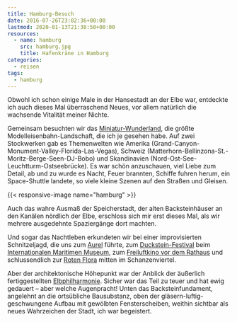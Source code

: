 ```yaml
---
title: Hamburg-Besuch
date: 2016-07-26T23:02:36+00:00
lastmod: 2020-01-13T21:38:50+00:00
resources:
  - name: hamburg
    src: hamburg.jpg
    title: Hafenkräne in Hamburg
categories:
  - reisen
tags:
  - hamburg
---
```

Obwohl ich schon einige Male in der Hansestadt an der Elbe war, entdeckte ich auch dieses Mal überraschend Neues, vor allem natürlich die wachsende Vitalität meiner Nichte. 
<!--more-->

Gemeinsam besuchten wir das <a href="http://www.miniatur-wunderland.de/" title="Miniatur-Wunderland" target="_blank">Miniatur-Wunderland</a>, die größte Modelleisenbahn-Landschaft, die ich je gesehen habe. Auf zwei Stockwerken gab es Themenwelten wie Amerika (Grand-Canyon-Monument-Valley-Florida-Las-Vegas), Schweiz (Matterhorn-Bellinzona-St.-Moritz-Berge-Seen-DJ-Bobo) und Skandinavien (Nord-Ost-See-Leuchtturm-Ostseebrücke). Es war schön anzuschauen, viel Liebe zum Detail, ab und zu wurde es Nacht, Feuer brannten, Schiffe fuhren herum, ein Space-Shuttle landete, so viele kleine Szenen auf den Straßen und Gleisen. 

{{< responsive-image name="hamburg" >}}

Auch das wahre Ausmaß der Speicherstadt, der alten Backsteinhäuser an den Kanälen nördlich der Elbe, erschloss sich mir erst dieses Mal, als wir mehrere ausgedehnte Spaziergänge dort machten. 

Und sogar das Nachtleben erkundeten wir bei einer improvisierten Schnitzeljagd, die uns zum <a href="https://www.tripadvisor.ch/Restaurant_Review-g187331-d2693948-Reviews-Aurel-Hamburg.html" title="Aurel (Tripadvisor)" target="_blank">Aurel</a> führte, zum <a href="http://www.hamburg.de/festival/2380656/duckstein-festival/" title="Duckstein-Festival" target="_blank">Duckstein-Festival</a> beim <a href="http://www.imm-hamburg.de/" title="Internationales Maritimes Museum Hamburg" target="_blank">Internationalen Maritimen Museum</a>, zum <a href="http://www.freiluftkino-hamburg.de/" title="Freiluftkino Hamburg" target="_blank">Freiluftkino vor dem Rathaus</a> und schlussendlich zur <a href="https://de.wikipedia.org/wiki/Rote_Flora" title="Rote Flora" target="_blank">Roten Flora</a> mitten im Schanzenviertel. 

Aber der architektonische Höhepunkt war der Anblick der äußerlich fertiggestellten <a href="https://www.elbphilharmonie.de/de/" title="Elbphilharmonie" target="_blank">Elbphilharmonie</a>. Sicher war das Teil zu teuer und hat ewig gedauert &ndash; aber welche Augenpracht! Unten das Backsteinfundament, angelehnt an die ortsübliche Bausubstanz, oben der gläsern-luftig-geschwungene Aufbau mit gewölbten Fensterscheiben, weithin sichtbar als neues Wahrzeichen der Stadt, ich war begeistert.